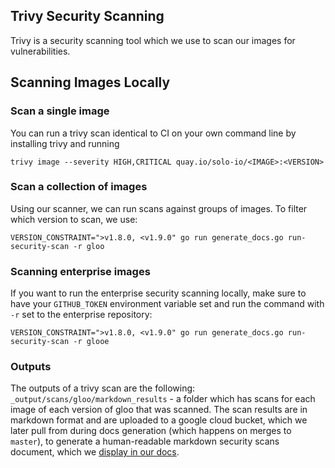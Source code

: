 ## Trivy Security Scanning

Trivy is a security scanning tool which we use to scan our images for vulnerabilities.

## Scanning Images Locally
### Scan a single image
You can run a trivy scan identical to CI on your own command line by installing trivy and running
```shell
trivy image --severity HIGH,CRITICAL quay.io/solo-io/<IMAGE>:<VERSION>
```

### Scan a collection of images
Using our scanner, we can run scans against groups of images. To filter which version to scan, we use:
```shell
VERSION_CONSTRAINT=">v1.8.0, <v1.9.0" go run generate_docs.go run-security-scan -r gloo
```

### Scanning enterprise images
If you want to run the enterprise security scanning locally, make sure to have your `GITHUB_TOKEN` environment variable set and run the command with `-r` set to the enterprise repository:
```shell
VERSION_CONSTRAINT=">v1.8.0, <v1.9.0" go run generate_docs.go run-security-scan -r glooe
```

### Outputs
The outputs of a trivy scan are the following:
`_output/scans/gloo/markdown_results` - a folder which has scans for each image of each version of gloo that was scanned. The scan results are in markdown format
and are uploaded to a google cloud bucket, which we later pull from during docs generation (which happens on merges to `master`), to generate a human-readable markdown
security scans document, which we [display in our docs](https://docs.solo.io/gloo-edge/master/reference/security-updates/open_source/).